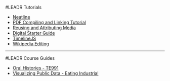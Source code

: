 #LEADR Tutorials
- [Neatline](https://github.com/leadr-msu/neatline-tutorial)
- [PDF Compiling and Linking Tutorial](https://github.com/leadr-msu/pdf-compiling-and-linking-tutorial)
- [Reusing and Attributing Media](https://github.com/leadr-msu/reusing-attributing-media)
- [Digital Starter Guide](https://github.com/leadr-msu/starter-guide)
- [TimelineJS](https://github.com/leadr-msu/timelinejs)
- [Wikipedia Editing](https://github.com/leadr-msu/wikipedia-editing)

-----
#LEADR Course Guides
- [Oral Histories - TE991](https://github.com/leadr-msu/oral-history-publishing-te991)
- [Visualizing Public Data - Eating Industrial](https://github.com/leadr-msu/visualizing-public-data-eating-industrial)